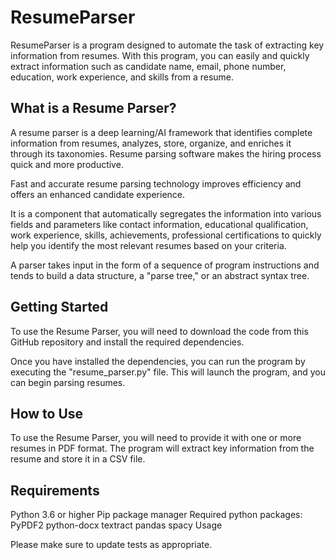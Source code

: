 # ResumeParser

ResumeParser is a program designed to automate the task of extracting key information from resumes. With this program, you can easily and quickly extract information such as candidate name, email, phone number, education, work experience, and skills from a resume.

## What is a Resume Parser?

A resume parser is a deep learning/AI framework that identifies complete information from resumes, analyzes, store, organize, and enriches it through its taxonomies. Resume parsing software makes the hiring process quick and more productive.

Fast and accurate resume parsing technology improves efficiency and offers an enhanced candidate experience.

It is a component that automatically segregates the information into various fields and parameters like contact information, educational qualification, work experience, skills, achievements, professional certifications to quickly help you identify the most relevant resumes based on your criteria.

A parser takes input in the form of a sequence of program instructions and tends to build a data structure, a "parse tree," or an abstract syntax tree.

## Getting Started
To use the Resume Parser, you will need to download the code from this GitHub repository and install the required dependencies.

Once you have installed the dependencies, you can run the program by executing the "resume_parser.py" file. This will launch the program, and you can begin parsing resumes.

## How to Use
To use the Resume Parser, you will need to provide it with one or more resumes in PDF format. The program will extract key information from the resume and store it in a CSV file.

## Requirements
Python 3.6 or higher
Pip package manager
Required python packages:
PyPDF2
python-docx
textract
pandas
spacy
Usage

Please make sure to update tests as appropriate.
